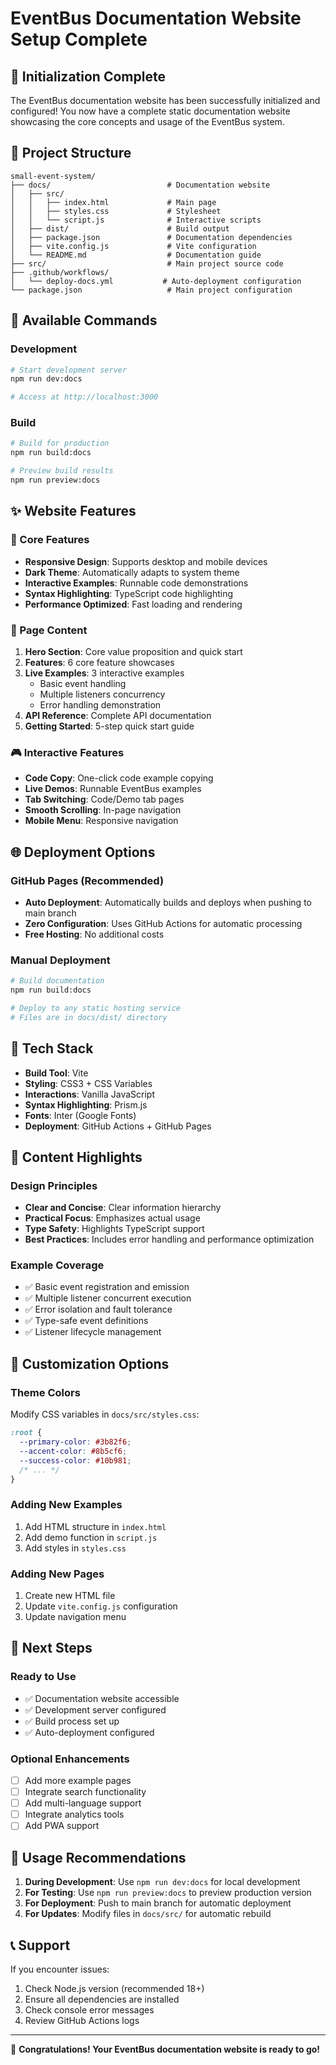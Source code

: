 # EventBus Documentation Website Setup Complete

## 🎉 Initialization Complete

The EventBus documentation website has been successfully initialized and configured! You now have a complete static documentation website showcasing the core concepts and usage of the EventBus system.

## 📁 Project Structure

```
small-event-system/
├── docs/                          # Documentation website
│   ├── src/
│   │   ├── index.html             # Main page
│   │   ├── styles.css             # Stylesheet
│   │   └── script.js              # Interactive scripts
│   ├── dist/                      # Build output
│   ├── package.json               # Documentation dependencies
│   ├── vite.config.js             # Vite configuration
│   └── README.md                  # Documentation guide
├── src/                           # Main project source code
├── .github/workflows/
│   └── deploy-docs.yml           # Auto-deployment configuration
└── package.json                   # Main project configuration
```

## 🚀 Available Commands

### Development
```bash
# Start development server
npm run dev:docs

# Access at http://localhost:3000
```

### Build
```bash
# Build for production
npm run build:docs

# Preview build results
npm run preview:docs
```

## ✨ Website Features

### 🎯 Core Features
- **Responsive Design**: Supports desktop and mobile devices
- **Dark Theme**: Automatically adapts to system theme
- **Interactive Examples**: Runnable code demonstrations
- **Syntax Highlighting**: TypeScript code highlighting
- **Performance Optimized**: Fast loading and rendering

### 📱 Page Content
1. **Hero Section**: Core value proposition and quick start
2. **Features**: 6 core feature showcases
3. **Live Examples**: 3 interactive examples
   - Basic event handling
   - Multiple listeners concurrency
   - Error handling demonstration
4. **API Reference**: Complete API documentation
5. **Getting Started**: 5-step quick start guide

### 🎮 Interactive Features
- **Code Copy**: One-click code example copying
- **Live Demos**: Runnable EventBus examples
- **Tab Switching**: Code/Demo tab pages
- **Smooth Scrolling**: In-page navigation
- **Mobile Menu**: Responsive navigation

## 🌐 Deployment Options

### GitHub Pages (Recommended)
- **Auto Deployment**: Automatically builds and deploys when pushing to main branch
- **Zero Configuration**: Uses GitHub Actions for automatic processing
- **Free Hosting**: No additional costs

### Manual Deployment
```bash
# Build documentation
npm run build:docs

# Deploy to any static hosting service
# Files are in docs/dist/ directory
```

## 🔧 Tech Stack

- **Build Tool**: Vite
- **Styling**: CSS3 + CSS Variables
- **Interactions**: Vanilla JavaScript
- **Syntax Highlighting**: Prism.js
- **Fonts**: Inter (Google Fonts)
- **Deployment**: GitHub Actions + GitHub Pages

## 📝 Content Highlights

### Design Principles
- **Clear and Concise**: Clear information hierarchy
- **Practical Focus**: Emphasizes actual usage
- **Type Safety**: Highlights TypeScript support
- **Best Practices**: Includes error handling and performance optimization

### Example Coverage
- ✅ Basic event registration and emission
- ✅ Multiple listener concurrent execution
- ✅ Error isolation and fault tolerance
- ✅ Type-safe event definitions
- ✅ Listener lifecycle management

## 🎨 Customization Options

### Theme Colors
Modify CSS variables in `docs/src/styles.css`:
```css
:root {
  --primary-color: #3b82f6;
  --accent-color: #8b5cf6;
  --success-color: #10b981;
  /* ... */
}
```

### Adding New Examples
1. Add HTML structure in `index.html`
2. Add demo function in `script.js`
3. Add styles in `styles.css`

### Adding New Pages
1. Create new HTML file
2. Update `vite.config.js` configuration
3. Update navigation menu

## 🔗 Next Steps

### Ready to Use
- ✅ Documentation website accessible
- ✅ Development server configured
- ✅ Build process set up
- ✅ Auto-deployment configured

### Optional Enhancements
- [ ] Add more example pages
- [ ] Integrate search functionality
- [ ] Add multi-language support
- [ ] Integrate analytics tools
- [ ] Add PWA support

## 🎯 Usage Recommendations

1. **During Development**: Use `npm run dev:docs` for local development
2. **For Testing**: Use `npm run preview:docs` to preview production version
3. **For Deployment**: Push to main branch for automatic deployment
4. **For Updates**: Modify files in `docs/src/` for automatic rebuild

## 📞 Support

If you encounter issues:
1. Check Node.js version (recommended 18+)
2. Ensure all dependencies are installed
3. Check console error messages
4. Review GitHub Actions logs

---

🎉 **Congratulations! Your EventBus documentation website is ready to go!** 